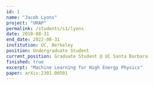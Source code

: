 ```yaml
---
id: 1
name: "Jacob Lyons"
project: "URAP"
permalink: /students/s1/lyons
date: 2018-08-31
end_date: 2022-08-31
institution: UC, Berkeley
position: Undergraduate Student
current_position: Graduate Student @ UC Santa Barbara
finished: true
excerpt: "Machine Learning for High Energy Physics"
paper: arXiv:2301.00501
---
```


